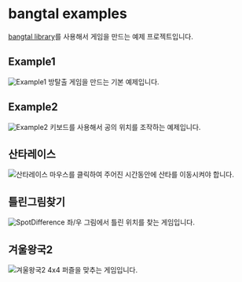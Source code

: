 # bangtal examples
[bangtal library](https://cafe.naver.com/bangtal, "bangtal cafe")를 사용해서 게임을 만드는 예제 프로젝트입니다.

## Example1
![Example1](https://github.com/bosornd/bangtal/blob/master/Example1/Example1.PNG)
방탈출 게임을 만드는 기본 예제입니다.

## Example2
![Example2](https://github.com/bosornd/bangtal/blob/master/Example2/Example2.PNG)
키보드를 사용해서 공의 위치를 조작하는 예제입니다.

## 산타레이스
![산타레이스](https://github.com/bosornd/bangtal/blob/master/SantaRace/SantaRace.PNG)
마우스를 클릭하여 주어진 시간동안에 산타를 이동시켜야 합니다.

## 틀린그림찾기
![SpotDifference](https://github.com/bosornd/bangtal/blob/master/SpotDifference/SpotDifference.PNG)
좌/우 그림에서 틀린 위치를 찾는 게임입니다.

## 겨울왕국2
![겨울왕국2](https://github.com/bosornd/bangtal/blob/master/겨울왕국2/겨울왕국2.PNG)
4x4 퍼즐을 맞추는 게임입니다.
